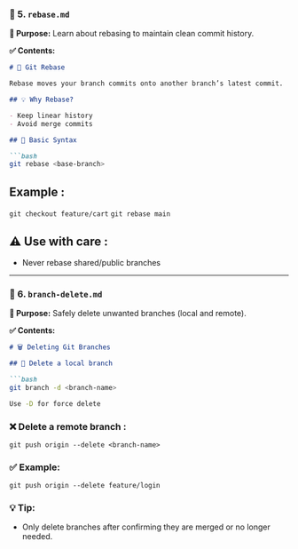 

### 📄 5. `rebase.md`

**🔹 Purpose:** Learn about rebasing to maintain clean commit history.

**✅ Contents:**

```md
# 🔁 Git Rebase

Rebase moves your branch commits onto another branch’s latest commit.

## 💡 Why Rebase?

- Keep linear history
- Avoid merge commits

## 🔧 Basic Syntax

```bash
git rebase <base-branch>


```

## Example : 
`git checkout feature/cart`
`git rebase main`

## ⚠️ Use with care : 
- Never rebase shared/public branches


---

### 📄 6. `branch-delete.md`

**🔹 Purpose:** Safely delete unwanted branches (local and remote).

**✅ Contents:**

```md
# 🗑️ Deleting Git Branches

## 🧹 Delete a local branch

```bash
git branch -d <branch-name>

Use -D for force delete


```

### ❌ Delete a remote branch : 
`git push origin --delete <branch-name>`

### ✅ Example: 
`git push origin --delete feature/login`

### 💡 Tip:
- Only delete branches after confirming they are merged or no longer needed.





